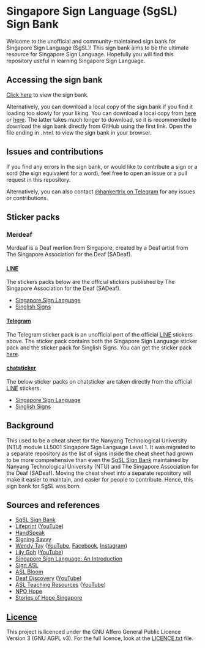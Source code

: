 # Singapore Sign Language (SgSL) Sign Bank

Welcome to the unofficial and community-maintained sign bank for
Singapore Sign Language (SgSL)!
This sign bank aims to be the ultimate resource for Singapore Sign Language.
Hopefully you will find this repository useful
in learning Singapore Sign Language.

## Accessing the sign bank

[Click here](./sign-bank/sign-bank.org) to view the sign bank.

<!-- You can also view the sign bank -->
<!-- through a specially built website if the -->
<!-- sign bank on GitHub loads too slowly. Access it -->
<!-- [here](https://sgsl-sign-bank.vercel.app). -->

Alternatively, you can download a local copy of the sign bank if you find it
loading too slowly for your liking. You can download a local copy from
[here](https://github.com/hankertrix/SgSL-Sign-Bank/releases/latest/) or
[here](https://download-directory.github.io/?url=https%3A%2F%2Fgithub.com%2Fhankertrix%2FSgSL-Sign-Bank%2Ftree%2Fmain%2Fsign-bank).
The latter takes much longer to download, so it is recommended to
download the sign bank directly from GitHub using the first link.
Open the file ending in `.html` to view the sign bank in your browser.

## Issues and contributions

If you find any errors in the sign bank, or would like to contribute
a sign or a sord (the sign equivalent for a word),
feel free to open an issue or a pull request in this repository.

Alternatively, you can also contact
[@hankertrix on Telegram](https://t.me/hankertrix)
for any issues or contributions.

## Sticker packs

### Merdeaf

Merdeaf is a Deaf merlion from Singapore, created by a Deaf artist from
The Singapore Association for the Deaf (SADeaf).

#### [LINE](https://line.me/en/)

The stickers packs below are the official stickers published by
The Singapore Association for the Deaf (SADeaf).

- [Singapore Sign Language](https://store.line.me/stickershop/product/1194012/en)
- [Singlish Signs](https://store.line.me/stickershop/product/1351785/en)

#### [Telegram](https://telegram.org/)

The Telegram sticker pack is an unofficial port of the official
[LINE](https://line.me/en/) stickers above.
The sticker pack contains both the Singapore Sign Language
sticker pack and the sticker pack for Singlish Signs.
You can get the sticker pack
[here](https://telegram.me/addstickers/MerdeafSgSL).

#### [chatsticker](https://chatsticker.com/)

The below sticker packs on chatsticker are taken directly from the official
[LINE](https://line.me/en/) stickers.

- [Singapore Sign Language](https://chatsticker.com/sticker/merdeaf-singapore-sign-language-1)
- [Singlish Signs](https://chatsticker.com/sticker/merdeaf-singlish-sgsl)

## Background

This used to be a cheat sheet for the Nanyang Technological University (NTU)
module LL5001 Singapore Sign Language Level 1.
It was migrated to a separate repository as the list of signs inside
the cheat sheet had grown to be more comprehensive than even the
[SgSL Sign Bank] maintained by Nanyang Technological University (NTU) and
The Singapore Association for the Deaf (SADeaf).
Moving the cheat sheet into a separate repository will make it
easier to maintain, and easier for people to contribute.
Hence, this sign bank for SgSL was born.

## Sources and references

- [SgSL Sign Bank]
- [Lifeprint](https://lifeprint.com/)
  ([YouTube](https://www.youtube.com/@aslu/videos))
- [HandSpeak](https://www.handspeak.com/)
- [Signing Savvy](https://www.signingsavvy.com/)
- [Wendy Tay](https://www.wendytay.sg/)
  ([YouTube](https://www.youtube.com/@wendytaysg/videos),
  [Facebook](https://www.facebook.com/wendytay.sg),
  [Instagram](https://www.instagram.com/wendytay.sg/))
- [Lily Goh](https://www.eohorizons.com/lily-goh)
  ([YouTube](https://www.youtube.com/@LilyGoh/videos))
- [Singapore Sign Language: An Introduction](https://ebook.ntu.edu.sg/sgsl-ebook)
- [Sign ASL](https://www.signasl.org/)
- [ASL Bloom](https://www.aslbloom.com/)
- [Deaf Discovery](https://www.deaf.sg/)
  ([YouTube](https://www.youtube.com/@DeafSG/videos))
- [ASL Teaching Resources](https://aslteachingresources.com)
  ([YouTube](https://www.youtube.com/@ASLTeachingResources/videos))
- [NPO Hope](https://www.youtube.com/@npo1540/videos)
- [Stories of Hope Singapore](https://www.youtube.com/watch?v=o-NM5ROjbxU)

## [Licence]

This project is licenced under the
GNU Affero General Public Licence Version 3 (GNU AGPL v3).
For the full licence, look at the
[LICENCE.txt][Licence] file.

[SgSL Sign Bank]: https://blogs.ntu.edu.sg/sgslsignbank/signs/
[Licence]: LICENCE.txt
